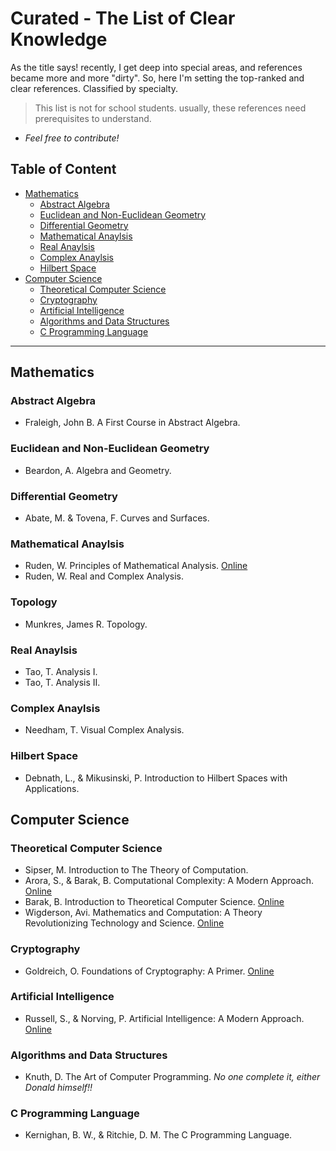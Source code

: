 # Curated - The List of Clear Knowledge
As the title says! recently, I get deep into special areas, and references became more and more "dirty". So, here I'm setting the top-ranked and clear references. Classified by specialty.

> This list is not for school students. usually, these references need prerequisites to understand.

- *Feel free to contribute!*

## Table of Content
- [Mathematics](#mathematics)
    - [Abstract Algebra](#abstract-algebra)
    - [Euclidean and Non-Euclidean Geometry](#Euclidean-and-Non-Euclidean-Geometry)
    - [Differential Geometry](#Differential-Geometry)
    - [Mathematical Anaylsis](#mathematical-anaylsis)
    - [Real Anaylsis](#real-anaylsis)
    - [Complex Anaylsis](#complex-anaylsis)
    - [Hilbert Space](#hilbert-space)
- [Computer Science](#computer-science)
    - [Theoretical Computer Science](#theoretical-computer-science)
    - [Cryptography](#cryptography)
    - [Artificial Intelligence](#artificial-intelligence)
    - [Algorithms and Data Structures](#Algorithms-and-Data-Structures)
    - [C Programming Language](#C-programming-language)


---

## Mathematics
### Abstract Algebra
- Fraleigh, John B.  A First Course in Abstract Algebra.

### Euclidean and Non-Euclidean Geometry
- Beardon, A. Algebra and Geometry.

### Differential Geometry
- Abate, M. &amp; Tovena, F. Curves and Surfaces.

### Mathematical Anaylsis
- Ruden, W. Principles of Mathematical Analysis. [Online](https://web.math.ucsb.edu/~agboola/teaching/2021/winter/122A/rudin.pdf)
- Ruden, W. Real and Complex Analysis.

### Topology
- Munkres, James R. Topology.

### Real Anaylsis
- Tao, T. Analysis I.
- Tao, T. Analysis II.

### Complex Anaylsis
- Needham, T. Visual Complex Analysis. 

### Hilbert Space
- Debnath, L., &amp; Mikusinski, P. Introduction to Hilbert Spaces with Applications. 


## Computer Science
### Theoretical Computer Science
- Sipser, M. Introduction to The Theory of Computation.
- Arora, S., &amp; Barak, B. Computational Complexity: A Modern Approach. [Online](http://theory.cs.princeton.edu/complexity/)
- Barak, B. Introduction to Theoretical Computer Science. [Online](https://introtcs.org)
- Wigderson, Avi. Mathematics and Computation: A Theory Revolutionizing Technology and Science. [Online](https://www.math.ias.edu/avi/book)

### Cryptography
- Goldreich, O. Foundations of Cryptography: A Primer. [Online](https://www.wisdom.weizmann.ac.il/~oded/foc-sur04.html)


### Artificial Intelligence
- Russell, S., &amp; Norving, P. Artificial Intelligence: A Modern Approach. [Online](http://aima.cs.berkeley.edu/)

### Algorithms and Data Structures
- Knuth, D. The Art of Computer Programming. *No one complete it, either Donald himself!!*

### C Programming Language
- Kernighan, B. W., &amp; Ritchie, D. M. The C Programming Language.

